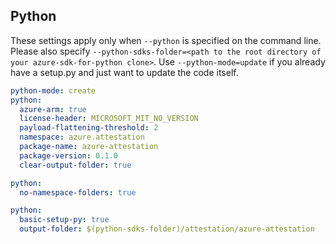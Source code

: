 ## Python

These settings apply only when `--python` is specified on the command line.
Please also specify `--python-sdks-folder=<path to the root directory of your azure-sdk-for-python clone>`.
Use `--python-mode=update` if you already have a setup.py and just want to update the code itself.

``` yaml $(python)
python-mode: create
python:
  azure-arm: true
  license-header: MICROSOFT_MIT_NO_VERSION
  payload-flattening-threshold: 2
  namespace: azure.attestation
  package-name: azure-attestation
  package-version: 0.1.0
  clear-output-folder: true

```

``` yaml $(python) && $(python-mode) == 'update'
python:
  no-namespace-folders: true
```

``` yaml $(python) && $(python-mode) == 'create'
python:
  basic-setup-py: true
  output-folder: $(python-sdks-folder)/attestation/azure-attestation
```
